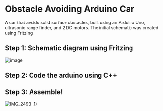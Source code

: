 # Obstacle Avoiding Arduino Car
A car that avoids solid surface obstacles, built using an Arduino Uno, ultrasonic range finder, and 2 DC motors. The initial schematic was created using Fritzing. 

## Step 1: Schematic diagram using Fritzing
![image](https://user-images.githubusercontent.com/70120613/126428280-ca328923-1f54-4fee-8ad5-804bbca5065e.png)

## Step 2: Code the arduino using C++

## Step 3: Assemble! 
![IMG_2493 (1)](https://user-images.githubusercontent.com/70120613/127758641-cd49ec67-7c0d-47bb-880b-60878e431e2e.PNG)
